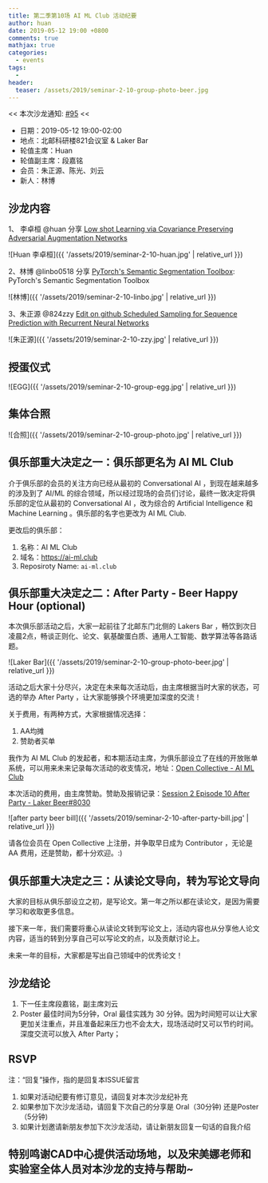 ```yaml
---
title: 第二季第10场 AI ML Club 活动纪要
author: huan
date: 2019-05-12 19:00 +0800
comments: true
mathjax: true
categories: 
  - events
tags:
  - 
header:
  teaser: /assets/2019/seminar-2-10-group-photo-beer.jpg
---
```


<< 本次沙龙通知: [#95](https://github.com/BUPT/ai-ml.club/issues/95)  << 

- 日期：2019-05-12 19:00-02:00
- 地点：北邮科研楼821会议室 & Laker Bar
- 轮值主席：Huan
- 轮值副主席：段嘉铭
- 会员：朱正源、陈光、刘云
- 新人：林博

## 沙龙内容

1、 李卓桓 @huan 分享 [Low shot Learning via Covariance Preserving Adversarial Augmentation Networks](https://bupt.github.io/conversational-ai-club/#/papers/googles-multilingual-neural-machine-translation-system-enabling-zero-shot-translation)

![Huan 李卓桓]({{ '/assets/2019/seminar-2-10-huan.jpg' | relative_url }})

2、林博 @linbo0518 分享 [PyTorch's Semantic Segmentation Toolbox](https://github.com/linbo0518/BLSeg): PyTorch's Semantic Segmentation Toolbox

![林博]({{ '/assets/2019/seminar-2-10-linbo.jpg' | relative_url }})

3、朱正源 @824zzy [Edit on github
Scheduled Sampling for Sequence Prediction with Recurrent Neural Networks](https://bupt.github.io/conversational-ai-club/#/papers/scheduled-sampling-for-sequence-prediction-with-recurrent-neural-networks-2015?id=scheduled-sampling-for-sequence-prediction-with-recurrent-neural-networks)

![朱正源]({{ '/assets/2019/seminar-2-10-zzy.jpg' | relative_url }})

## 授蛋仪式

![EGG]({{ '/assets/2019/seminar-2-10-group-egg.jpg' | relative_url }})


## 集体合照

![合照]({{ '/assets/2019/seminar-2-10-group-photo.jpg' | relative_url }})

## 俱乐部重大决定之一：俱乐部更名为 AI ML Club

介于俱乐部的会员的关注方向已经从最初的 Conversational AI ，到现在越来越多的涉及到了 AI/ML 的综合领域，所以经过现场的会员们讨论，最终一致决定将俱乐部的定位从最初的 Conversational AI ，改为综合的 Artificial Intelligence 和 Machine Learning 。俱乐部的名字也更改为 AI ML Club.

更改后的俱乐部：

1. 名称：AI ML Club
1. 域名：<https://ai-ml.club>
1. Reposiroty Name: `ai-ml.club`

## 俱乐部重大决定之二：After Party - Beer Happy Hour (optional)

本次俱乐部活动之后，大家一起前往了北邮东门北侧的 Lakers Bar ，畅饮到次日凌晨2点，畅谈正则化、论文、氨基酸蛋白质、通用人工智能、数学算法等各路话题。

![Laker Bar]({{ '/assets/2019/seminar-2-10-group-photo-beer.jpg' | relative_url }})

活动之后大家十分尽兴，决定在未来每次活动后，由主席根据当时大家的状态，可选的举办 After Party ，让大家能够换个环境更加深度的交流！

关于费用，有两种方式，大家根据情况选择：
1. AA均摊
1. 赞助者买单

我作为 AI ML Club 的发起者，和本期活动主席，为俱乐部设立了在线的开放账单系统，可以用来未来记录每次活动的收支情况，地址：[Open Collective - AI ML Club](https://opencollective.com/ai-ml-club)

本次活动的费用，由主席赞助。赞助及报销记录：[Session 2 Episode 10 After Party - Laker Beer#8030](https://opencollective.com/ai-ml-club/expenses/8030)

![after party beer bill]({{ '/assets/2019/seminar-2-10-after-party-bill.jpg' | relative_url }})

请各位会员在 Open Collective 上注册，并争取早日成为 Contributor ，无论是 AA 费用，还是赞助，都十分欢迎。:)

## 俱乐部重大决定之三：从读论文导向，转为写论文导向

大家的目标从俱乐部设立之初，是写论文。第一年之所以都在读论文，是因为需要学习和收取更多信息。

接下来一年，我们需要将重心从读论文转到写论文上，活动内容也从分享他人论文内容，适当的转到分享自己可以写论文的点，以及贡献讨论上。

未来一年的目标，大家都是写出自己领域中的优秀论文！

## 沙龙结论

1. 下一任主席段嘉铭，副主席刘云
1. Poster 最佳时间为5分钟，Oral 最佳实践为 30 分钟。因为时间短可以让大家更加关注重点，并且准备起来压力也不会太大，现场活动时又可以节约时间。深度交流可以放入 After Party；

## RSVP

注：“回复”操作，指的是回复本ISSUE留言

1. 如果对活动纪要有修订意见，请回复对本次沙龙纪补充
2. 如果参加下次沙龙活动，请回复下次自己的分享是 Oral（30分钟) 还是Poster（5分钟)
3. 如果计划邀请新朋友参加下次沙龙活动，请让新朋友回复一句话的自我介绍

## 特别鸣谢CAD中心提供活动场地，以及宋美娜老师和实验室全体人员对本沙龙的支持与帮助~

